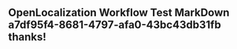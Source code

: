 <properties
ms.topic="hero-topic"
ms.test1="hero-topic"
ms.test2="test"/>

## OpenLocalization Workflow Test MarkDown a7df95f4-8681-4797-afa0-43bc43db31fb thanks!
